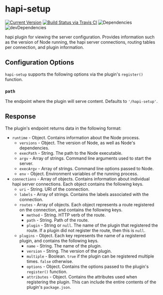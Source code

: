 # hapi-setup

[![Current Version](https://img.shields.io/npm/v/hapi-setup.svg)](https://www.npmjs.org/package/hapi-setup)
[![Build Status via Travis CI](https://travis-ci.org/continuationlabs/hapi-setup.svg?branch=master)](https://travis-ci.org/continuationlabs/hapi-setup)
![Dependencies](http://img.shields.io/david/continuationlabs/hapi-setup.svg)
![devDependencies](http://img.shields.io/david/dev/continuationlabs/hapi-setup.svg)

hapi plugin for viewing the server configuration. Provides information such as the version of Node running, the hapi server connections, routing tables per connection, and plugin information.

## Configuration Options

`hapi-setup` supports the following options via the plugin's `register()` function.

### `path`

The endpoint where the plugin will serve content. Defaults to `'/hapi-setup'`.

## Response

The plugin's endpoint returns data in the following format:

- `runtime` - Object. Contains information about the Node process.
  - `versions` - Object. The version of Node, as well as Node's dependencies.
  - `execPath` - String. The path to the Node executable.
  - `argv` - Array of strings. Command line arguments used to start the server.
  - `execArgv` - Array of strings. Command line options passed to Node.
  - `env` - Object. Environment variables of the running process.
- `connections` - Array of objects. Contains information about individual hapi server connections. Each object contains the following keys.
  - `uri` - String. URI of the connection.
  - `labels` - Array of strings. Contains the labels associated with the connection.
  - `routes` - Array of objects. Each object represents a route registered on the connection, and contains the following keys.
    - `method` - String. HTTP verb of the route.
    - `path` - String. Path of the route.
    - `plugin` - String or `null`. The name of the plugin that registered the route. If a plugin did not register the route, then this is `null`.
  - `plugins` - Object. Each key represents the name of a registered plugin, and contains the following keys.
    - `name` - String. The name of the plugin.
    - `version` - String. The version of the plugin.
    - `multiple` - Boolean. `true` if the plugin can be registered multiple times. `false` otherwise.
    - `options` - Object. Contains the options passed to the plugin's `register()` function.
    - `attributes` - Object. Contains the attributes used when registering the plugin. This can include the entire contents of the plugin's `package.json`.
